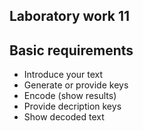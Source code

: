 ## Laboratory work 11

## Basic requirements

* Introduce your text
* Generate or provide keys
* Encode (show results)
* Provide decription keys
* Show decoded text

